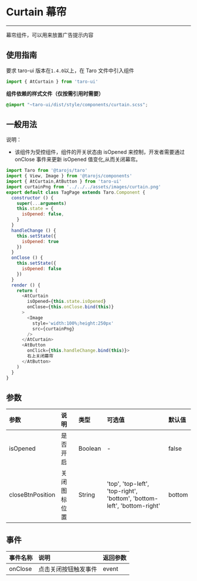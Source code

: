 # Curtain 幕帘

------

幕帘组件，可以用来放置广告提示内容

## 使用指南

要求 taro-ui 版本在`1.4.0`以上，在 Taro 文件中引入组件

```js
import { AtCurtain } from 'taro-ui'
```

**组件依赖的样式文件（仅按需引用时需要）**

```scss
@import "~taro-ui/dist/style/components/curtain.scss";
```

## 一般用法

说明：

- 该组件为受控组件，组件的开关状态由 isOpened 来控制，开发者需要通过 onClose 事件来更新 isOpened 值变化,从而关闭幕帘。

```js
import Taro from '@tarojs/taro'
import { View, Image } from '@tarojs/components'
import { AtCurtain,AtButton } from 'taro-ui'
import curtainPng from '../../../assets/images/curtain.png'
export default class TagPage extends Taro.Component {
  constructor () {
    super(...arguments)
    this.state = {
      isOpened: false,
    }
  }
  handleChange () {
    this.setState({
      isOpened: true
    })
  }
  onClose () {
    this.setState({
      isOpened: false
    })
  }
  render () {
    return (
      <AtCurtain
        isOpened={this.state.isOpened}
        onClose={this.onClose.bind(this)}
      >
        <Image
          style='width:100%;height:250px'
          src={curtainPng}
        />
      </AtCurtain>
      <AtButton
        onClick={this.handleChange.bind(this)}>
        右上关闭幕帘
      </AtButton>
    )
  }
}
```

## 参数

| 参数             | 说明         | 类型    | 可选值                                                       | 默认值 |
| :--------------- | :----------- | :------ | :----------------------------------------------------------- | :----- |
| isOpened         | 是否开启     | Boolean | -                                                            | false  |
| closeBtnPosition | 关闭图标位置 | String  | 'top', 'top-left', 'top-right', 'bottom', 'bottom-left', 'bottom-right' | bottom |

## 事件

| 事件名称 | 说明                 | 返回参数 |
| :------- | :------------------- | :------- |
| onClose  | 点击关闭按钮触发事件 | event    |
